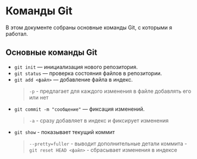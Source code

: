 # Команды Git

В этом документе собраны основные команды Git, с которыми я работал.  

## Основные команды Git

- `git init` — инициализация нового репозитория.
- `git status` — проверка состояния файлов в репозитории.
- `git add <файл>` — добавление файла в индекс.
  > `-p` - предлагает для каждого изменения в файле добавлять его или нет
- `git commit -m "сообщение"` — фиксация изменений.
  > `-a` - сразу добавляет в индекс и фиксирует изменения 
- `git show` - показывает текущий коммит
  > `--pretty=fuller` - выводит дополнительные детали коммита
-`git reset HEAD <файл>` - сбрасывает изменения в индексе
